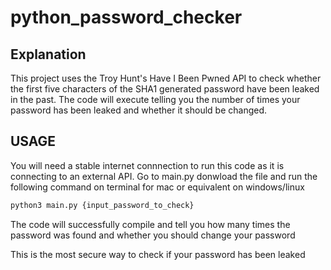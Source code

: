 # python_password_checker

## Explanation 

This project uses the Troy Hunt's Have I Been Pwned API to check whether the first five characters of the SHA1 generated password have been leaked in the past. The code will execute telling you the number of times your password has been leaked and whether it should be changed. 


## USAGE 

You will need a stable internet connnection to run this code as it is connecting to an external API.
Go to main.py donwload the file and run the following command on terminal for mac or equivalent on windows/linux

```bash
python3 main.py {input_password_to_check}
```

 The code will successfully compile and tell you how many times the password was found and whether you should change your password 
 
 This is the most secure way to check if your password has been leaked

 
